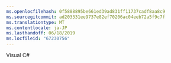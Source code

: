 ```yaml
---
ms.openlocfilehash: 0f5888895be661ed39ad831ff11737cadf8aa8c9
ms.sourcegitcommit: ad203331ee9737e82ef70206ac04eeb72a5f9c7f
ms.translationtype: MT
ms.contentlocale: ja-JP
ms.lasthandoff: 06/18/2019
ms.locfileid: "67230756"
---
```

Visual C#